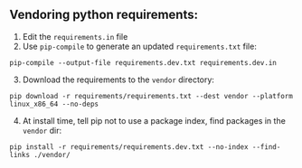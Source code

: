 ## Vendoring python requirements:

1. Edit the `requirements.in` file
2. Use `pip-compile` to generate an updated `requirements.txt` file:

```
pip-compile --output-file requirements.dev.txt requirements.dev.in
```

3. Download the requirements to the `vendor` directory:

```
pip download -r requirements/requirements.txt --dest vendor --platform linux_x86_64 --no-deps
```

4. At install time, tell pip not to use a package index, find packages in the `vendor` dir:

```
pip install -r requirements/requirements.dev.txt --no-index --find-links ./vendor/
```
